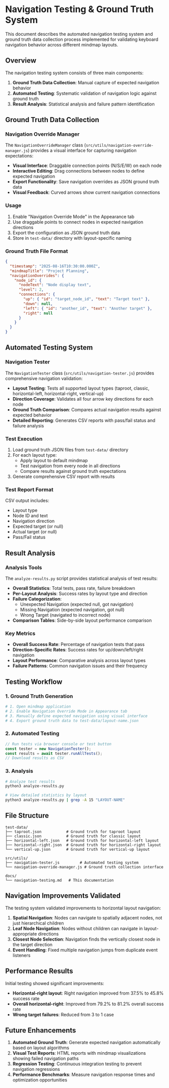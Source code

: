 # Navigation Testing & Ground Truth System

This document describes the automated navigation testing system and ground truth data collection process implemented for validating keyboard navigation behavior across different mindmap layouts.

## Overview

The navigation testing system consists of three main components:

1. **Ground Truth Data Collection**: Manual capture of expected navigation behavior
2. **Automated Testing**: Systematic validation of navigation logic against ground truth
3. **Result Analysis**: Statistical analysis and failure pattern identification

## Ground Truth Data Collection

### Navigation Override Manager

The `NavigationOverrideManager` class (`src/utils/navigation-override-manager.js`) provides a visual interface for capturing navigation expectations:

- **Visual Interface**: Draggable connection points (N/S/E/W) on each node
- **Interactive Editing**: Drag connections between nodes to define expected navigation
- **Export Functionality**: Save navigation overrides as JSON ground truth data
- **Visual Feedback**: Curved arrows show current navigation connections

### Usage

1. Enable "Navigation Override Mode" in the Appearance tab
2. Use draggable points to connect nodes in expected navigation directions
3. Export the configuration as JSON ground truth data
4. Store in `test-data/` directory with layout-specific naming

### Ground Truth File Format

```json
{
  "timestamp": "2025-08-16T10:30:00.000Z",
  "mindmapTitle": "Project Planning",
  "navigationOverrides": {
    "node_id": {
      "nodeText": "Node display text",
      "level": 2,
      "connections": {
        "up": { "id": "target_node_id", "text": "Target text" },
        "down": null,
        "left": { "id": "another_id", "text": "Another target" },
        "right": null
      }
    }
  }
}
```

## Automated Testing System

### Navigation Tester

The `NavigationTester` class (`src/utils/navigation-tester.js`) provides comprehensive navigation validation:

- **Layout Testing**: Tests all supported layout types (taproot, classic, horizontal-left, horizontal-right, vertical-up)
- **Direction Coverage**: Validates all four arrow key directions for each node
- **Ground Truth Comparison**: Compares actual navigation results against expected behavior
- **Detailed Reporting**: Generates CSV reports with pass/fail status and failure analysis

### Test Execution

1. Load ground truth JSON files from `test-data/` directory
2. For each layout type:
   - Apply layout to default mindmap
   - Test navigation from every node in all directions
   - Compare results against ground truth expectations
3. Generate comprehensive CSV report with results

### Test Report Format

CSV output includes:
- Layout type
- Node ID and text
- Navigation direction
- Expected target (or null)
- Actual target (or null)  
- Pass/Fail status

## Result Analysis

### Analysis Tools

The `analyze-results.py` script provides statistical analysis of test results:

- **Overall Statistics**: Total tests, pass rate, failure breakdown
- **Per-Layout Analysis**: Success rates by layout type and direction
- **Failure Categorization**: 
  - Unexpected Navigation (expected null, got navigation)
  - Missing Navigation (expected navigation, got null)
  - Wrong Target (navigated to incorrect node)
- **Comparison Tables**: Side-by-side layout performance comparison

### Key Metrics

- **Overall Success Rate**: Percentage of navigation tests that pass
- **Direction-Specific Rates**: Success rates for up/down/left/right navigation
- **Layout Performance**: Comparative analysis across layout types
- **Failure Patterns**: Common navigation issues and their frequency

## Testing Workflow

### 1. Ground Truth Generation

```bash
# 1. Open mindmap application
# 2. Enable Navigation Override Mode in Appearance tab
# 3. Manually define expected navigation using visual interface
# 4. Export ground truth data to test-data/layout-name.json
```

### 2. Automated Testing

```javascript
// Run tests via browser console or test button
const tester = new NavigationTester();
const results = await tester.runAllTests();
// Download results as CSV
```

### 3. Analysis

```bash
# Analyze test results
python3 analyze-results.py

# View detailed statistics by layout
python3 analyze-results.py | grep -A 15 "LAYOUT-NAME"
```

## File Structure

```
test-data/
├── taproot.json           # Ground truth for taproot layout
├── classic.json           # Ground truth for classic layout  
├── horizontal-left.json   # Ground truth for horizontal-left layout
├── horizontal-right.json  # Ground truth for horizontal-right layout
└── vertical-up.json       # Ground truth for vertical-up layout

src/utils/
├── navigation-tester.js         # Automated testing system
└── navigation-override-manager.js # Ground truth collection interface

docs/
└── navigation-testing.md   # This documentation
```

## Navigation Improvements Validated

The testing system validated improvements to horizontal layout navigation:

1. **Spatial Navigation**: Nodes can navigate to spatially adjacent nodes, not just hierarchical children
2. **Leaf Node Navigation**: Nodes without children can navigate in layout-appropriate directions
3. **Closest Node Selection**: Navigation finds the vertically closest node in the target direction
4. **Event Handling**: Fixed multiple navigation jumps from duplicate event listeners

## Performance Results

Initial testing showed significant improvements:
- **Horizontal-right layout**: Right navigation improved from 37.5% to 45.8% success rate
- **Overall horizontal-right**: Improved from 79.2% to 81.2% overall success rate
- **Wrong target failures**: Reduced from 3 to 1 case

## Future Enhancements

1. **Automated Ground Truth**: Generate expected navigation automatically based on layout algorithms
2. **Visual Test Reports**: HTML reports with mindmap visualizations showing failed navigation paths
3. **Regression Testing**: Continuous integration testing to prevent navigation regressions
4. **Performance Benchmarks**: Measure navigation response times and optimization opportunities